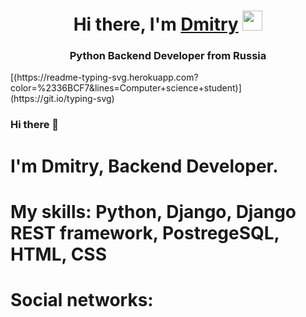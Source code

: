 <h1 align="center">Hi there, I'm <a href="https://github.com/DoDmAnat" target="_blank">Dmitry</a> 
<img src="https://github.com/blackcater/blackcater/raw/main/images/Hi.gif" height="32"/></h1>
<h3 align="center">Python Backend Developer from Russia</h3>
[(https://readme-typing-svg.herokuapp.com?color=%2336BCF7&lines=Computer+science+student)](https://git.io/typing-svg)

### Hi there 👋

# I'm Dmitry, Backend Developer.
# My skills: Python, Django, Django REST framework, PostregeSQL, HTML, CSS

# Social networks: 
